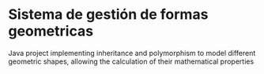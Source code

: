 # Sistema de gestión de formas geometricas 

Java project implementing inheritance and polymorphism to model different geometric shapes, allowing the calculation of their mathematical properties